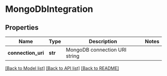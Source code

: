 # MongoDbIntegration


## Properties
Name | Type | Description | Notes
------------ | ------------- | ------------- | -------------
**connection_uri** | **str** | MongoDB connection URI string | 

[[Back to Model list]](../README.md#documentation-for-models) [[Back to API list]](../README.md#documentation-for-api-endpoints) [[Back to README]](../README.md)


